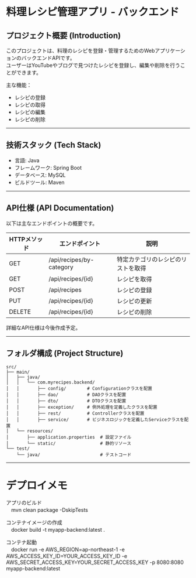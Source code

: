 # 料理レシピ管理アプリ - バックエンド

## プロジェクト概要 (Introduction)
このプロジェクトは、料理のレシピを登録・管理するためのWebアプリケーションのバックエンドAPIです。  
ユーザーはYouTubeやブログで見つけたレシピを登録し、編集や削除を行うことができます。

主な機能：
- レシピの登録
- レシピの取得
- レシピの編集
- レシピの削除

---

## 技術スタック (Tech Stack)
- 言語: Java
- フレームワーク: Spring Boot
- データベース: MySQL
- ビルドツール: Maven

---

## API仕様 (API Documentation)
以下は主なエンドポイントの概要です。

| HTTPメソッド | エンドポイント        | 説明                |
|----------|----------------|-------------------|
| GET      | /api/recipes/by-category | 特定カテゴリのレシピのリストを取得 |
| GET      | /api/recipes/{id}  | レシピを取得       |
| POST     | /api/recipes       | レシピの登録            |
| PUT      | /api/recipes/{id}  | レシピの更新            |
| DELETE   | /api/recipes/{id}  | レシピの削除            |

詳細なAPI仕様は今後作成予定。

---

## フォルダ構成 (Project Structure)
```plaintext
src/
├── main/
│   ├── java/
│   │   └── com.myrecipes.backend/
│   │       ├── config/        # Configurationクラスを配置
│   │       ├── dao/           # DAOクラスを配置
│   │       ├── dto/           # DTOクラスを配置
│   │       ├── exception/     # 例外処理を定義したクラスを配置
│   │       ├── rest/          # Controllerクラスを配置
│   │       ├── service/       # ビジネスロジックを定義したServiceクラスを配置
│   └── resources/
│       ├── application.properties  # 設定ファイル
│       └── static/                 # 静的リソース
└── test/
    └── java/                       # テストコード
```

---

# デプロイメモ
アプリのビルド  
　mvn clean package -DskipTests

コンテナイメージの作成  
　docker build -t myapp-backend:latest .  

コンテナ起動  
　docker run -e AWS_REGION=ap-northeast-1 -e AWS_ACCESS_KEY_ID=YOUR_ACCESS_KEY_ID -e AWS_SECRET_ACCESS_KEY=YOUR_SECRET_ACCESS_KEY -p 8080:8080 myapp-backend:latest

